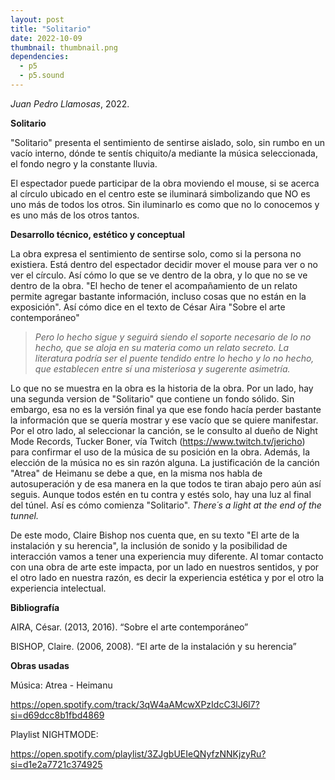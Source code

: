 ```yaml
---
layout: post
title: "Solitario"
date: 2022-10-09
thumbnail: thumbnail.png
dependencies:
  - p5
  - p5.sound
---
```


<div id="div-sketch">
  <script type="text/javascript" src="sketch.js"></script>
</div>

_Juan Pedro Llamosas_, 2022.

**Solitario**

"Solitario" presenta el sentimiento de sentirse aislado, solo, sin rumbo en un vacío interno, dónde te sentís chiquito/a mediante la música seleccionada, el fondo negro y la constante lluvia.

El espectador puede participar de la obra moviendo el mouse, si se acerca al círculo ubicado en el centro este se iluminará simbolizando que NO es uno más de todos los otros. Sin iluminarlo es como que no lo conocemos y es uno más de los otros tantos.

**Desarrollo técnico, estético y conceptual**

La obra expresa el sentimiento de sentirse solo, como si la persona no existiera. Está dentro del espectador decidir mover el mouse para ver o no ver el círculo. Así cómo lo que se ve dentro de la obra, y lo que no se ve dentro de la obra. "El hecho de tener el acompañamiento de un relato permite agregar bastante información, incluso cosas que no están en la exposición". Así cómo dice en el texto de César Aira "Sobre el arte contemporáneo"

> _Pero lo hecho sigue y seguirá siendo el soporte necesario de lo no hecho, que se aloja en su materia como un relato secreto. La literatura podría ser el puente tendido entre lo hecho y lo no hecho, que establecen entre sí una misteriosa y sugerente asimetría._

Lo que no se muestra en la obra es la historia de la obra. Por un lado, hay una segunda version de "Solitario" que contiene un fondo sólido. Sin embargo, esa no es la versión final ya que ese fondo hacía perder bastante la información que se quería mostrar y ese vacío que se quiere manifestar. Por el otro lado, al seleccionar la canción, se le consulto al dueño de Night Mode Records, Tucker Boner, vía Twitch (https://www.twitch.tv/jericho) para confirmar el uso de la música de su posición en la obra. Además, la elección de la música no es sin razón alguna. La justificación de la canción "Atrea" de Heimanu se debe a que, en la misma nos habla de autosuperación y de esa manera en la que todos te tiran abajo pero aún así seguis. Aunque todos estén en tu contra y estés solo, hay una luz al final del túnel. Así es cómo comienza "Solitario". _There´s a light at the end of the tunnel._

De este modo, Claire Bishop nos cuenta que, en su texto "El arte de la instalación y su herencia", la inclusión de sonido y la posibilidad de interacción vamos a tener una experiencia muy diferente. Al tomar contacto con una obra de arte este impacta, por un lado en nuestros sentidos, y por el otro lado en nuestra razón, es decir la experiencia estética y por el otro la experiencia intelectual.

**Bibliografía**

AIRA, César. (2013, 2016). “Sobre el arte contemporáneo”

BISHOP, Claire. (2006, 2008). “El arte de la instalación y su herencia”

**Obras usadas**

Música: Atrea - Heimanu

https://open.spotify.com/track/3qW4aAMcwXPzIdcC3lJ6l7?si=d69dcc8b1fbd4869

Playlist NIGHTMODE:

https://open.spotify.com/playlist/3ZJgbUEIeQNyfzNNKjzyRu?si=d1e2a7721c374925